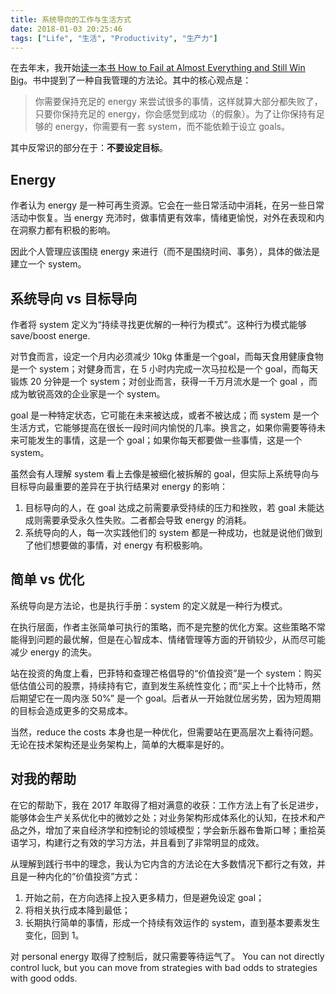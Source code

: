 ```yaml
---
title: 系统导向的工作与生活方式
date: 2018-01-03 20:25:46
tags: ["Life", "生活", "Productivity", "生产力"]
---
```


在去年末，我开始[读一本书 How to Fail at Almost Everything and Still Win Big](http://lyric.im/to-suffer/)。书中提到了一种自我管理的方法论。其中的核心观点是：

> 你需要保持充足的 energy 来尝试很多的事情，这样就算大部分都失败了，只要你保持充足的 energy，你会感觉到成功（的假象）。为了让你保持有足够的 energy，你需要有一套 system，而不能依赖于设立 goals。

其中反常识的部分在于：**不要设定目标**。

<!-- more -->

## Energy

作者认为 energy 是一种可再生资源。它会在一些日常活动中消耗，在另一些日常活动中恢复。当 energy 充沛时，做事情更有效率，情绪更愉悦，对外在表现和内在洞察力都有积极的影响。

因此个人管理应该围绕 energy 来进行（而不是围绕时间、事务），具体的做法是建立一个 system。

## 系统导向 vs 目标导向

作者将 system 定义为“持续寻找更优解的一种行为模式”。这种行为模式能够 save/boost energe.

对节食而言，设定一个月内必须减少 10kg 体重是一个goal，而每天食用健康食物是一个 system；对健身而言，在 5 小时内完成一次马拉松是一个 goal，而每天锻炼 20 分钟是一个 system；对创业而言，获得一千万月流水是一个 goal ，而成为敏锐高效的企业家是一个 system。

goal 是一种特定状态，它可能在未来被达成，或者不被达成；而 system 是一个生活方式，它能够提高在很长一段时间内愉悦的几率。换言之，如果你需要等待未来可能发生的事情，这是一个 goal；如果你每天都要做一些事情，这是一个 system。

虽然会有人理解 system 看上去像是被细化被拆解的 goal，但实际上系统导向与目标导向最重要的差异在于执行结果对 energy 的影响：

1. 目标导向的人，在 goal 达成之前需要承受持续的压力和挫败，若 goal 未能达成则需要承受永久性失败。二者都会导致 energy 的消耗。
2. 系统导向的人，每一次实践他们的 system 都是一种成功，也就是说他们做到了他们想要做的事情，对 energy 有积极影响。

## 简单 vs 优化

系统导向是方法论，也是执行手册：system 的定义就是一种行为模式。

在执行层面，作者主张简单可执行的策略，而不是完整的优化方案。这些策略不常能得到问题的最优解，但是在心智成本、情绪管理等方面的开销较少，从而尽可能减少 energy 的流失。

站在投资的角度上看，巴菲特和查理芒格倡导的“价值投资”是一个 system：购买低估值公司的股票，持续持有它，直到发生系统性变化；而“买上十个比特币，然后期望它在一周内涨 50%” 是一个 goal。后者从一开始就位居劣势，因为短周期的目标会造成更多的交易成本。

当然，reduce the costs 本身也是一种优化，但需要站在更高层次上看待问题。无论在技术架构还是业务架构上，简单的大概率是好的。

## 对我的帮助

在它的帮助下，我在 2017 年取得了相对满意的收获：工作方法上有了长足进步，能够体会生产关系优化中的微妙之处；对业务架构形成体系化的认知，在技术和产品之外，增加了来自经济学和控制论的领域模型；学会新乐器布鲁斯口琴；重拾英语学习，构建行之有效的学习方法，并且看到了非常明显的成效。

从理解到践行书中的理念，我认为它内含的方法论在大多数情况下都行之有效，并且是一种内化的“价值投资”方式：

1. 开始之前，在方向选择上投入更多精力，但是避免设定 goal；
2. 将相关执行成本降到最低；
3. 长期执行简单的事情，形成一个持续有效运作的 system，直到基本要素发生变化，回到 1。

对 personal energy 取得了控制后，就只需要等待运气了。
You can not directly control luck, but you can move from strategies with bad odds to strategies with good odds.



